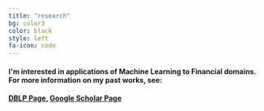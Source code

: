 ```yaml
---
title: "research"
bg: color3
color: black
style: left
fa-icon: code
---
```


#### I'm interested in applications of Machine Learning to Financial domains. For more information on my past works, see:

#### [DBLP Page](http://dblp2.uni-trier.de/pers/hd/s/Singh_0002:Rohit), [Google Scholar Page](https://scholar.google.com/citations?user=63pnTbwAAAAJ&hl=en)

